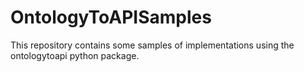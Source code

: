 # OntologyToAPISamples
This repository contains some samples of implementations using the ontologytoapi python package.
